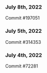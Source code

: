 ### July 8th, 2022

Commit #197051

### July 5th, 2022

Commit #314353


### July 4th, 2022

Commit #72281
